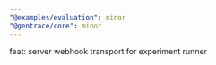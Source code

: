 ```yaml
---
"@examples/evaluation": minor
"@gentrace/core": minor
---
```


feat: server webhook transport for experiment runner
